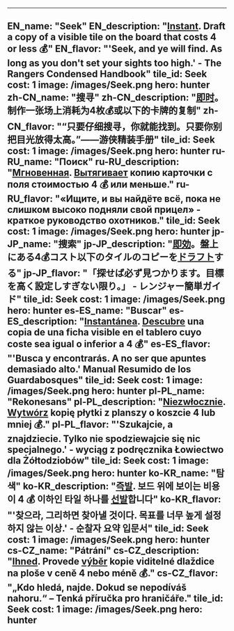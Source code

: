 ---

EN_name: "Seek"
EN_description: "<u><u>Instant</u></u>. Draft a copy of a visible tile on the board that costs 4 or less 💰"
EN_flavor: "'Seek, and ye will find. As long as you don't set your sights too high.' - The Rangers Condensed Handbook"
tile_id: Seek
cost: 1
image: /images/Seek.png
hero: hunter
zh-CN_name: "搜寻"
zh-CN_description: "<u><u>即时</u></u>。制作一张场上消耗为4枚💰或以下的卡牌的复制"
zh-CN_flavor: "“只要仔细搜寻，你就能找到。只要你别把目光放得太高。”——游侠精装手册"
tile_id: Seek
cost: 1
image: /images/Seek.png
hero: hunter
ru-RU_name: "Поиск"
ru-RU_description: "<u><u>Мгновенная</u></u>. <u>Вытягивает</u> копию карточки с поля стоимостью 4 💰 или меньше."
ru-RU_flavor: "«Ищите, и вы найдёте всё, пока не слишком высоко подняли свой прицел» - краткое руководство охотников."
tile_id: Seek
cost: 1
image: /images/Seek.png
hero: hunter
jp-JP_name: "捜索"
jp-JP_description: "<u><u>即効</u></u>。盤上にある4💰コスト以下のタイルのコピーを<u>ドラフト</u>する"
jp-JP_flavor: "「探せば必ず見つかります。目標を高く設定しすぎない限り。」 - レンジャー簡単ガイド"
tile_id: Seek
cost: 1
image: /images/Seek.png
hero: hunter
es-ES_name: "Buscar"
es-ES_description: "<u><u>Instantánea</u></u>. <u>Descubre</u> una copia de una ficha visible en el tablero cuyo coste sea igual o inferior a 4 💰"
es-ES_flavor: "'Busca y encontrarás. A no ser que apuntes demasiado alto.' Manual Resumido de los Guardabosques"
tile_id: Seek
cost: 1
image: /images/Seek.png
hero: hunter
pl-PL_name: "Rekonesans"
pl-PL_description: "<u><u>Niezwłocznie</u></u>. <u>Wytwórz</u> kopię płytki z planszy o koszcie 4 lub mniej 💰."
pl-PL_flavor: "'Szukajcie, a znajdziecie. Tylko nie spodziewajcie się nic specjalnego.' - wyciąg z podręcznika Łowiectwo dla Żółtodziobów"
tile_id: Seek
cost: 1
image: /images/Seek.png
hero: hunter
ko-KR_name: "탐색"
ko-KR_description: "<u><u>즉발</u></u>. 보드 위에 보이는 비용이 4 💰 이하인 타일 하나를 <u>선발</u>합니다"
ko-KR_flavor: "'찾으라, 그리하면 찾아낼 것이다. 목표를 너무 높게 설정하지 않는 이상.' - 순찰자 요약 입문서"
tile_id: Seek
cost: 1
image: /images/Seek.png
hero: hunter
cs-CZ_name: "Pátrání"
cs-CZ_description: "<u><u>Ihned</u></u>. Provede <u>výběr</u> kopie viditelné dlaždice na ploše v ceně 4 nebo méně 💰."
cs-CZ_flavor: "„Kdo hledá, najde. Dokud se nepodíváš nahoru.“ – Tenká příručka pro hraničáře."
tile_id: Seek
cost: 1
image: /images/Seek.png
hero: hunter
---